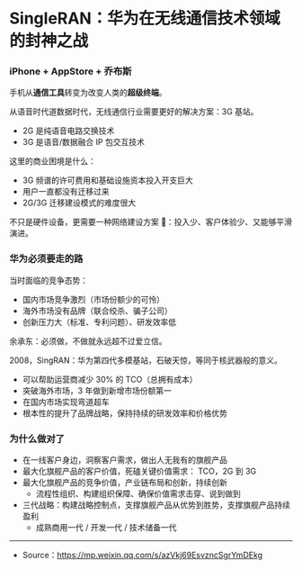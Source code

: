 # SingleRAN：华为在无线通信技术领域的封神之战


### iPhone + AppStore + 乔布斯

手机从**通信工具**转变为改变人类的**超级终端**。

从语音时代道数据时代，无线通信行业需要更好的解决方案：3G 基站。
- 2G 是纯语音电路交换技术
- 3G 是语音/数据融合 IP 包交互技术

这里的商业困境是什么：

- 3G 频谱的许可费用和基础设施资本投入开支巨大
- 用户一直都没有迁移过来
- 2G/3G 迁移建设模式的难度很大

不只是硬件设备，更需要一种网络建设方案 🛜：投入少、客户体验少、又能够平滑演进。

### 华为必须要走的路

当时面临的竞争态势：
- 国内市场竞争激烈（市场份额少的可怜）
- 海外市场没有品牌（联合绞杀、骗子公司）
- 创新压力大（标准、专利问题）、研发效率低

余承东：必须做，不做就永远超不过爱立信。

2008，SingRAN：华为第四代多模基站，石破天惊，等同于核武器般的意义。
- 可以帮助运营商减少 30% 的 TCO（总拥有成本）
- 突破海外市场，3 年做到新增市场份额第一
- 在国内市场实现弯道超车
- 根本性的提升了品牌战略，保持持续的研发效率和价格优势

### 为什么做对了

- 在一线客户身边，洞察客户需求，做出人无我有的旗舰产品
- 最大化旗舰产品的客户价值，死磕关键价值需求： TCO，2G 到 3G
- 最大化旗舰产品的竞争价值，产业链布局和创新，持续创新
	- 流程性组织、构建组织保障、确保价值需求击穿、说到做到
- 三代战略：构建战略控制点，支撑旗舰产品从优势到胜势，支撑旗舰产品持续盈利
	- 成熟商用一代 / 开发一代 / 技术储备一代

---
- Source：https://mp.weixin.qq.com/s/azVkj69EsvzncSgrYmDEkg